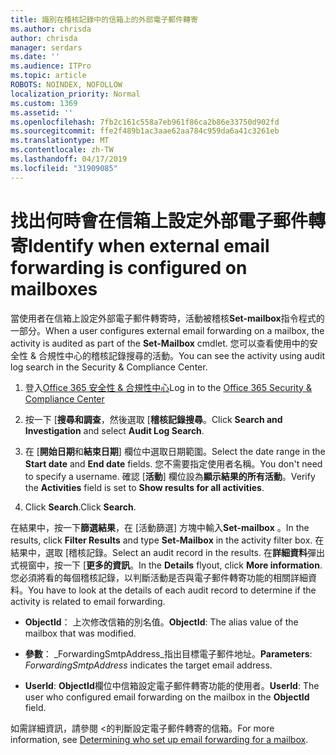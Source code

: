 ```yaml
---
title: 識別在稽核記錄中的信箱上的外部電子郵件轉寄
ms.author: chrisda
author: chrisda
manager: serdars
ms.date: ''
ms.audience: ITPro
ms.topic: article
ROBOTS: NOINDEX, NOFOLLOW
localization_priority: Normal
ms.custom: 1369
ms.assetid: ''
ms.openlocfilehash: 7fb2c161c558a7eb961f86ca2b86e33750d902fd
ms.sourcegitcommit: ffe2f489b1ac3aae62aa784c959da6a41c3261eb
ms.translationtype: MT
ms.contentlocale: zh-TW
ms.lasthandoff: 04/17/2019
ms.locfileid: "31909085"
---
```

# <a name="identify-when-external-email-forwarding-is-configured-on-mailboxes"></a><span data-ttu-id="f2b9d-102">找出何時會在信箱上設定外部電子郵件轉寄</span><span class="sxs-lookup"><span data-stu-id="f2b9d-102">Identify when external email forwarding is configured on mailboxes</span></span>

<span data-ttu-id="f2b9d-103">當使用者在信箱上設定外部電子郵件轉寄時，活動被稽核**Set-mailbox**指令程式的一部分。</span><span class="sxs-lookup"><span data-stu-id="f2b9d-103">When a user configures external email forwarding on a mailbox, the activity is audited as part of the **Set-Mailbox** cmdlet.</span></span> <span data-ttu-id="f2b9d-104">您可以查看使用中的安全性 & 合規性中心的稽核記錄搜尋的活動。</span><span class="sxs-lookup"><span data-stu-id="f2b9d-104">You can see the activity using audit log search in the Security & Compliance Center.</span></span>

1. <span data-ttu-id="f2b9d-105">登入[Office 365 安全性 & 合規性中心](https://protection.office.com/)</span><span class="sxs-lookup"><span data-stu-id="f2b9d-105">Log in to the [Office 365 Security & Compliance Center](https://protection.office.com/)</span></span>

2. <span data-ttu-id="f2b9d-106">按一下 [**搜尋和調查**，然後選取 [**稽核記錄搜尋**。</span><span class="sxs-lookup"><span data-stu-id="f2b9d-106">Click **Search and Investigation** and select **Audit Log Search**.</span></span>

3. <span data-ttu-id="f2b9d-107">在 [**開始日期**和**結束日期**] 欄位中選取日期範圍。</span><span class="sxs-lookup"><span data-stu-id="f2b9d-107">Select the date range in the **Start date** and **End date** fields.</span></span> <span data-ttu-id="f2b9d-108">您不需要指定使用者名稱。</span><span class="sxs-lookup"><span data-stu-id="f2b9d-108">You don't need to specify a username.</span></span> <span data-ttu-id="f2b9d-109">確認 [**活動**] 欄位設為**顯示結果的所有活動**。</span><span class="sxs-lookup"><span data-stu-id="f2b9d-109">Verify the **Activities** field is set to **Show results for all activities**.</span></span>

4. <span data-ttu-id="f2b9d-110">Click **Search**.</span><span class="sxs-lookup"><span data-stu-id="f2b9d-110">Click **Search**.</span></span>

<span data-ttu-id="f2b9d-111">在結果中，按一下**篩選結果**，在 [活動篩選] 方塊中輸入**Set-mailbox** 。</span><span class="sxs-lookup"><span data-stu-id="f2b9d-111">In the results, click **Filter Results** and type **Set-Mailbox** in the activity filter box.</span></span> <span data-ttu-id="f2b9d-112">在結果中，選取 [稽核記錄。</span><span class="sxs-lookup"><span data-stu-id="f2b9d-112">Select an audit record in the results.</span></span> <span data-ttu-id="f2b9d-113">在**詳細資料**彈出式視窗中，按一下 [**更多的資訊**。</span><span class="sxs-lookup"><span data-stu-id="f2b9d-113">In the **Details** flyout, click **More information**.</span></span> <span data-ttu-id="f2b9d-114">您必須將看的每個稽核記錄，以判斷活動是否與電子郵件轉寄功能的相關詳細資料。</span><span class="sxs-lookup"><span data-stu-id="f2b9d-114">You have to look at the details of each audit record to determine if the activity is related to email forwarding.</span></span>

- <span data-ttu-id="f2b9d-115">**ObjectId**： 上次修改信箱的別名值。</span><span class="sxs-lookup"><span data-stu-id="f2b9d-115">**ObjectId**: The alias value of the mailbox that was modified.</span></span>

- <span data-ttu-id="f2b9d-116">**參數**： _ForwardingSmtpAddress_指出目標電子郵件地址。</span><span class="sxs-lookup"><span data-stu-id="f2b9d-116">**Parameters**: _ForwardingSmtpAddress_ indicates the target email address.</span></span>

- <span data-ttu-id="f2b9d-117">**UserId**: **ObjectId**欄位中信箱設定電子郵件轉寄功能的使用者。</span><span class="sxs-lookup"><span data-stu-id="f2b9d-117">**UserId**: The user who configured email forwarding on the mailbox in the **ObjectId** field.</span></span>

<span data-ttu-id="f2b9d-118">如需詳細資訊，請參閱 <<c0>的判斷設定電子郵件轉寄的信箱。</span><span class="sxs-lookup"><span data-stu-id="f2b9d-118">For more information, see [Determining who set up email forwarding for a mailbox](https://docs.microsoft.com/office365/securitycompliance/auditing-troubleshooting-scenarios#determining-who-set-up-email-forwarding-for-a-mailbox).</span></span>
